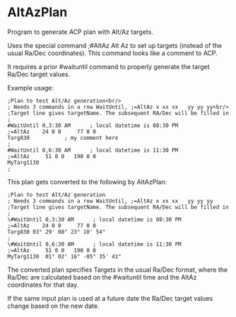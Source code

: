 # AltAzPlan
Program to generate ACP plan with Alt/Az targets.

Uses the special command ;#AltAz   Alt  Az  to set up targets (instead of the usual Ra/Dec coordinates). This command looks like a comment to ACP.

It requires a prior #waituntil command to properly generate the target Ra/Dec target values.

Example usage:

```
;Plan to test Alt/Az generation<br/>
; Needs 3 commands in a row WaitUntil, ;=AltAz x xx xx   yy yy yy<br/>
;Target line gives targetName. The subsequent RA/Dec will be filled in
; 
#WaitUntil 0,3:30 AM      ; local datetime is 08:30 PM
;=AltAz    24 0 0     77 0 0
Targ830           ; my comment here
;
#WaitUntil 0,6:30 AM      ; local datetime is 11:30 PM
;=AltAz     51 0 0   190 0 0
MyTarg1130
;
```
This plan gets converted to the following by AltAzPlan:

```
;Plan to test Alt/Az generation
; Needs 3 commands in a row WaitUntil, ;=AltAz x xx xx   yy yy yy
;Target line gives targetName. The subsequent RA/Dec will be filled in
; 
\#WaitUntil 0,3:30 AM      ; local datetime is 08:30 PM
;=AltAz    24 0 0     77 0 0
Targ830	03° 29' 08"	23° 10' 54"
;
\#WaitUntil 0,6:30 AM      ; local datetime is 11:30 PM
;=AltAz     51 0 0   190 0 0
MyTarg1130	01° 02' 16"	-05° 35' 41"
```

The converted plan specifies Targets in the usual Ra/Dec format, where the Ra/Dec
are calculated based on the #waituntil time and the AltAz coordinates for that day.

If the same input plan is used at a future date the Ra/Dec target values change based on the new date.
